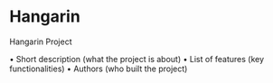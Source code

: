 # Hangarin
Hangarin Project

 • Short description (what the project is about)
 • List of features (key functionalities)
 • Authors (who built the project)